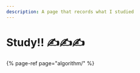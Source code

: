 ```yaml
---
description: A page that records what I studied
---
```


# Study!! ✍️✍️✍️

{% page-ref page="algorithm/" %}



